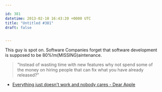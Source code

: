 ```yaml
---

id: 381
datetime: 2013-02-10 16:43:20 +0000 UTC
title: "Untitled #381"
draft: false


---
```


This guy is spot on. Software Companies forget that software development is supposed to be 80%!m(MISSING)aintenance. 

> "Instead of wasting time with new features why not spend some of the money on hiring people that can fix what you have already released?" 

 
 * [Everything just doesn't work and nobody cares - Dear Apple](http://dear-apple.com/everything-just-doesnt-work-and-nobody-cares)


